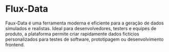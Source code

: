 # Flux-Data
Faux-Data é uma ferramenta moderna e eficiente para a geração de dados simulados e realistas. Ideal para desenvolvedores, testers e equipes de produto, a plataforma permite criar rapidamente dados fictícios personalizados para testes de software, prototipagem ou desenvolvimento frontend.
